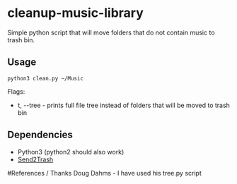 # cleanup-music-library
Simple python script that will move folders that do not contain music to trash bin.

## Usage
    python3 clean.py ~/Music

Flags:
  * t, --tree - prints full file tree instead of folders that will be moved to trash bin

## Dependencies
* Python3 (python2 should also work)
* [Send2Trash](https://github.com/hsoft/send2trash)

#References / Thanks
Doug Dahms - I have used his tree.py script
